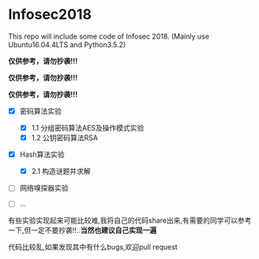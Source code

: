 # Infosec2018

This repo will include some code of Infosec 2018. (Mainly use Ubuntu16.04.4LTS and Python3.5.2)

**仅供参考，请勿抄袭!!!**

**仅供参考，请勿抄袭!!!**

**仅供参考，请勿抄袭!!!**

- [x] 密码算法实验
	- [x] 1.1 分组密码算法AES及操作模式实验
	- [x] 1.2 公钥密码算法RSA

- [x] Hash算法实验
	- [x] 2.1 构造谜题并求解

- [ ] 网络嗅探器实验

- [ ] ...

有些实验实现起来可能比较难,我将自己的代码share出来,有需要的同学可以参考一下,但一定不要抄袭!!..**当然也建议自己实现一遍**

代码比较乱,如果发现其中有什么bugs,欢迎pull request

